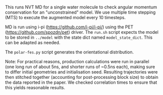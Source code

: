 This runs NVT MD for a single water molecule to check angular momentum conservation for an "unconstrained" model. We use multiple time stepping (MTS) to execute the augmented model every 10 timesteps.

MD is run using i-pi (https://github.com/i-pi/i-pi/) using the PET (https://github.com/spozdn/pet) driver. The `run.sh` script expects the model to be stored in `../model` with the state dict named `model_state_dict`. This can be adapted as needed.

The `polar-fes.py` script generates the orientational distribution.

Note: For practical reasons, production calculations were run in parallel (one long run of about 5ns, and shorter runs of ~0.5ns each), making sure to differ initial geometries and initialisation seed. Resulting trajectories were then stitched together (accounting for post-processing block size) to obtain the data reported in the paper. We checked correlation times to ensure that this yields reasonable results.
